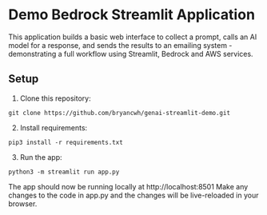 # Demo Bedrock Streamlit Application
This application builds a basic web interface to collect a prompt, calls an AI model for a response, and sends the results to an emailing system - demonstrating a full workflow using Streamlit, Bedrock and AWS services.

## Setup

1. Clone this repository:

`git clone https://github.com/bryancwh/genai-streamlit-demo.git`

2. Install requirements:

`pip3 install -r requirements.txt`

3. Run the app:

`python3 -m streamlit run app.py`

The app should now be running locally at http://localhost:8501
Make any changes to the code in app.py and the changes will be live-reloaded in your browser.

